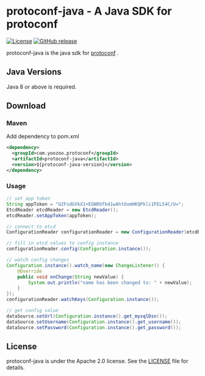 # protoconf-java - A Java SDK for protoconf
[![License](https://img.shields.io/badge/Licence-Apache%202.0-blue.svg?style=flat-square)](http://www.apache.org/licenses/LICENSE-2.0.html)
[![GitHub release](https://img.shields.io/github/release/yoozoo/protoconf-java.svg?style=flat-square)](https://github.com/yoozoo/protoconf-java/releases)

protoconf-java is the java sdk for [protoconf](https://github.com/yoozoo/protoconf) .

## Java Versions

Java 8 or above is required.

## Download

### Maven

Add dependency to pom.xml

```xml
<dependency>
  <groupId>com.yoozoo.protoconf</groupId>
  <artifactId>protoconf-java</artifactId>
  <version>${protoconf-java-version}</version>
</dependency>
```

### Usage

```java
// set app token
String appToken = "U2FsdGVkX1+EGNROfb41wAhtOumHKQPkli1FEL54C/U=";
EtcdReader etcdReader = new EtcdReader();
etcdReader.setAppToken(appToken);

// connect to etcd
ConfigurationReader configurationReader = new ConfigurationReader(etcdReader);

// fill in etcd values to config instance
configurationReader.config(Configuration.instance());

// watch config changes
Configuration.instance().watch_name(new ChangeListener() {
    @Override
    public void onChange(String newValue) {
        System.out.println("name has been changed to: " + newValue);
    }
});
configurationReader.watchKeys(Configuration.instance());

// get config value
dataSource.setUrl(Configuration.instance().get_mysqlDsn());
dataSource.setUsername(Configuration.instance().get_username());
dataSource.setPassword(Configuration.instance().get_password());
```

## License

protoconf-java is under the Apache 2.0 license. See the [LICENSE](https://github.com/yoozoo/protoconf-java/master/LICENSE) file for details.
